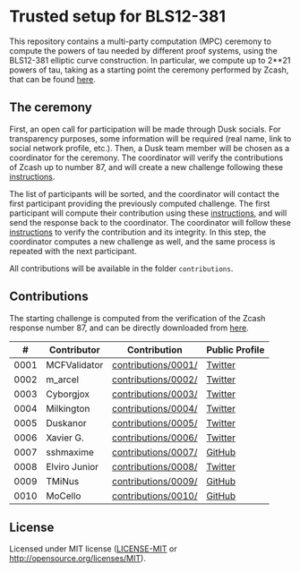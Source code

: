 # Trusted setup for BLS12-381

This repository contains a multi-party computation (MPC) ceremony to compute the powers of tau needed by different proof systems, using the BLS12-381 elliptic curve construction. In particular, we compute up to 2**21 powers of tau, taking as a starting point the ceremony performed by Zcash, that can be found [here](https://github.com/ZcashFoundation/powersoftau-attestations/tree/master).

## The ceremony

First, an open call for participation will be made through Dusk socials. For transparency purposes, some information will be required (real name, link to social network profile, etc.). Then, a Dusk team member will be chosen as a coordinator for the ceremony. The coordinator will verify the contributions of Zcash up to number 87, and will create a new challenge following these [instructions](instructions/VERIFY.md).

The list of participants will be sorted, and the coordinator will contact the first participant providing the previously computed challenge. The first participant will compute their contribution using these [instructions](instructions/CONTRIBUTE.md), and will send the response back to the coordinator. The coordinator will follow these [instructions](instructions/COORDINATOR.md) to verify the contribution and its integrity. In this step, the coordinator computes a new challenge as well, and the same process is repeated with the next participant.

All contributions will be available in the folder `contributions`.


## Contributions

The starting challenge is computed from the verification of the Zcash response number 87, and can be directly downloaded from [here](https://drive.google.com/file/d/1-rrLqAjshpEJaGybl_traBnpAQazWjTs/view?usp=sharing).

| #    | Contributor    | Contribution                                | Public Profile                                           |
| ---- | ----           | ----                                        | ----                                                     |
| 0001 | MCFValidator   | [contributions/0001/](contributions/0001/)  | [Twitter](https://twitter.com/MCFvalidator)              |
| 0002 | m_arcel        | [contributions/0002/](contributions/0002/)  | [Twitter](https://twitter.com/duskdart)                  | 
| 0003 | Cyborgjox      | [contributions/0003/](contributions/0003/)  | [Twitter](https://twitter.com/cyborgjox)                 | 
| 0004 | Milkington     | [contributions/0004/](contributions/0004/)  | [Twitter](https://twitter.com/Paphahghkhan)              | 
| 0005 | Duskanor       | [contributions/0005/](contributions/0005/)  | [Twitter](https://twitter.com/Guv_Duskanor)              | 
| 0006 | Xavier G.      | [contributions/0006/](contributions/0006/)  | [Twitter](https://twitter.com/UserNotAvailableRightNow)  | 
| 0007 | sshmaxime      | [contributions/0007/](contributions/0007/)  | [GitHub](https://github.com/sshmaxime)                   | 
| 0008 | Elviro Junior  | [contributions/0008/](contributions/0008/)  | [Twitter](https://twitter.com/e_viruz)                    |
| 0009 | TMiNus         | [contributions/0009/](contributions/0009/)  | [GitHub](https://github.com/tminus)                      | 
| 0010 | MoCello         | [contributions/0010/](contributions/0010/)  | [GitHub](https://github.com/moCello)                      | 

## License

Licensed under MIT license ([LICENSE-MIT](LICENSE) or http://opensource.org/licenses/MIT).
